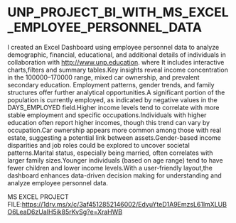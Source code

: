 # UNP_PROJECT_BI_WITH_MS_EXCEL_EMPLOYEE_PERSONNEL_DATA

I created an Excel Dashboard using employee personnel data to analyze demographic, financial, educational, and additional details of individuals in collaboration with http://www.unp.education. where It includes interactive charts,filters and summary tables.Key insights reveal income concentration in the 100000–170000 range, mixed car ownership, and prevalent secondary education. Employment patterns, gender trends, and family structures offer further analytical opportunities.A significant portion of the population is currently employed, as indicated by negative values in the DAYS_EMPLOYED field.Higher income levels tend to correlate with more stable employment and specific occupations.Individuals with higher education often report higher incomes, though this trend can vary by occupation.Car ownership appears more common among those with real estate, suggesting a potential link between assets.Gender-based income disparities and job roles could be explored to uncover societal patterns.Marital status, especially being married, often correlates with larger family sizes.Younger individuals (based on age range) tend to have fewer children and lower income levels.With a user-friendly layout,the dashboard enhances data-driven decision making for understanding and analyze employee personnel data.

MS EXCEL PROJECT FILE:https://1drv.ms/x/c/3af4512852146002/EdyuYteD1A9EmzsL61lmXLUBO6LeaD6zUaIH5ik85rKvSg?e=XraHWB
